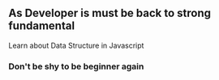 ## As Developer is must be back to strong fundamental

Learn about Data Structure in Javascript

### Don't be shy to be beginner again
